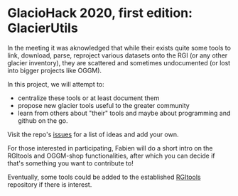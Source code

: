 # GlacioHack 2020, first edition: GlacierUtils

In the meeting it was aknowledged that while their exists quite some tools to link, 
download, parse, reproject various datasets onto the RGI (or any other glacier inventory), 
they are scattered and sometimes undocumented (or lost into bigger projects like OGGM).

In this project, we will attempt to:
- centralize these tools or at least document them
- propose new glacier tools useful to the greater community
- learn from others about "their" tools and maybe about programming and github on the go.

Visit the repo's [issues](https://github.com/GlacioHack/GlacierUtils/issues) for a list of ideas and add your own.

For those interested in participating, Fabien will do a short intro on the RGItools and OGGM-shop functionalities, after which you can decide if that's something you want to contribute to!

Eventually, some tools could be added to the established [RGItools](https://rgitools.readthedocs.io) repository if there is interest.
